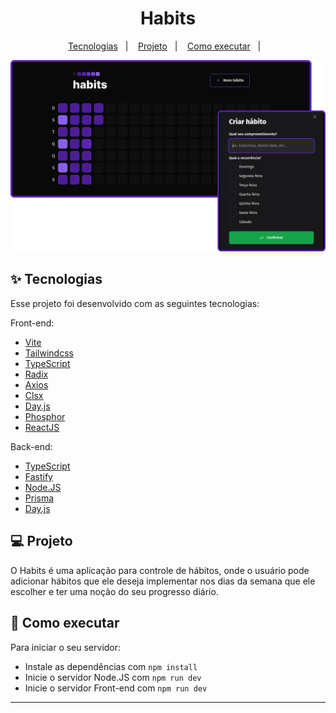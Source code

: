 <h1 align="center">Habits</h1>

<p align="center">
  <a href="#-tecnologias">Tecnologias</a>&nbsp;&nbsp;&nbsp;|&nbsp;&nbsp;&nbsp;
  <a href="#-projeto">Projeto</a>&nbsp;&nbsp;&nbsp;|&nbsp;&nbsp;&nbsp;
  <a href="#-como-executar">Como executar</a>&nbsp;&nbsp;&nbsp;|&nbsp;&nbsp;&nbsp;
</p>

![Telas da aplicação](./web/src/assets/habits-pictures.png)

## ✨ Tecnologias

Esse projeto foi desenvolvido com as seguintes tecnologias:

Front-end: 
  - [Vite](https://vitejs.dev)
  - [Tailwindcss](https://tailwindcss.com)
  - [TypeScript](https://www.typescriptlang.org)
  - [Radix](https://www.radix-ui.com)
  - [Axios](https://axios-http.com/ptbr/)
  - [Clsx](https://github.com/lukeed/clsx)
  - [Day.js](https://day.js.org)
  - [Phosphor](https://phosphoricons.com)
  - [ReactJS](https://pt-br.reactjs.org)

Back-end:
  - [TypeScript](https://www.typescriptlang.org)
  - [Fastify](https://www.fastify.io)
  - [Node.JS](https://nodejs.org/en/)
  - [Prisma](https://www.prisma.io)
  - [Day.js](https://day.js.org)



## 💻 Projeto

O Habits é uma aplicação para controle de hábitos, onde o usuário pode adicionar hábitos que ele deseja implementar nos dias da semana que ele escolher e ter uma noção do seu progresso diário.

## 🚀 Como executar

Para iniciar o seu servidor:

- Instale as dependências com `npm install`
- Inicie o servidor Node.JS com `npm run dev`
- Inicie o servidor Front-end com `npm run dev`


---